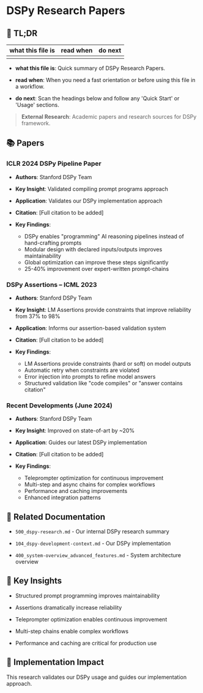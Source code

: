 <!-- CONTEXT_REFERENCE: 400_context-priority-guide.md -->
<!-- MODULE_REFERENCE: 400_integration-patterns-guide.md -->
<!-- MODULE_REFERENCE: 400_system-overview.md -->

# DSPy Research Papers

<a id="tldr"></a>

## 🔎 TL;DR

| what this file is | read when | do next |
|---|---|---|
|  |  |  |

- **what this file is**: Quick summary of DSPy Research Papers.

- **read when**: When you need a fast orientation or before using this file in a workflow.

- **do next**: Scan the headings below and follow any 'Quick Start' or 'Usage' sections.


> **External Research**: Academic papers and research sources for DSPy framework.

## 📚 **Papers**

### **ICLR 2024 DSPy Pipeline Paper**

- **Authors**: Stanford DSPy Team

- **Key Insight**: Validated compiling prompt programs approach

- **Application**: Validates our DSPy implementation approach

- **Citation**: [Full citation to be added]

- **Key Findings**:
  - DSPy enables "programming" AI reasoning pipelines instead of hand-crafting prompts
  - Modular design with declared inputs/outputs improves maintainability
  - Global optimization can improve these steps significantly
  - 25-40% improvement over expert-written prompt-chains

### **DSPy Assertions – ICML 2023**

- **Authors**: Stanford DSPy Team

- **Key Insight**: LM Assertions provide constraints that improve reliability from 37% to 98%

- **Application**: Informs our assertion-based validation system

- **Citation**: [Full citation to be added]

- **Key Findings**:
  - LM Assertions provide constraints (hard or soft) on model outputs
  - Automatic retry when constraints are violated
  - Error injection into prompts to refine model answers
  - Structured validation like "code compiles" or "answer contains citation"

### **Recent Developments (June 2024)**

- **Authors**: Stanford DSPy Team

- **Key Insight**: Improved on state-of-art by ~20%

- **Application**: Guides our latest DSPy implementation

- **Citation**: [Full citation to be added]

- **Key Findings**:
  - Teleprompter optimization for continuous improvement
  - Multi-step and async chains for complex workflows
  - Performance and caching improvements
  - Enhanced integration patterns

## 🔗 **Related Documentation**

- `500_dspy-research.md` - Our internal DSPy research summary

- `104_dspy-development-context.md` - Our DSPy implementation

- `400_system-overview_advanced_features.md` - System architecture overview

## 📖 **Key Insights**

- Structured prompt programming improves maintainability

- Assertions dramatically increase reliability

- Teleprompter optimization enables continuous improvement

- Multi-step chains enable complex workflows

- Performance and caching are critical for production use

## 🎯 **Implementation Impact**

This research validates our DSPy usage and guides our implementation approach.
